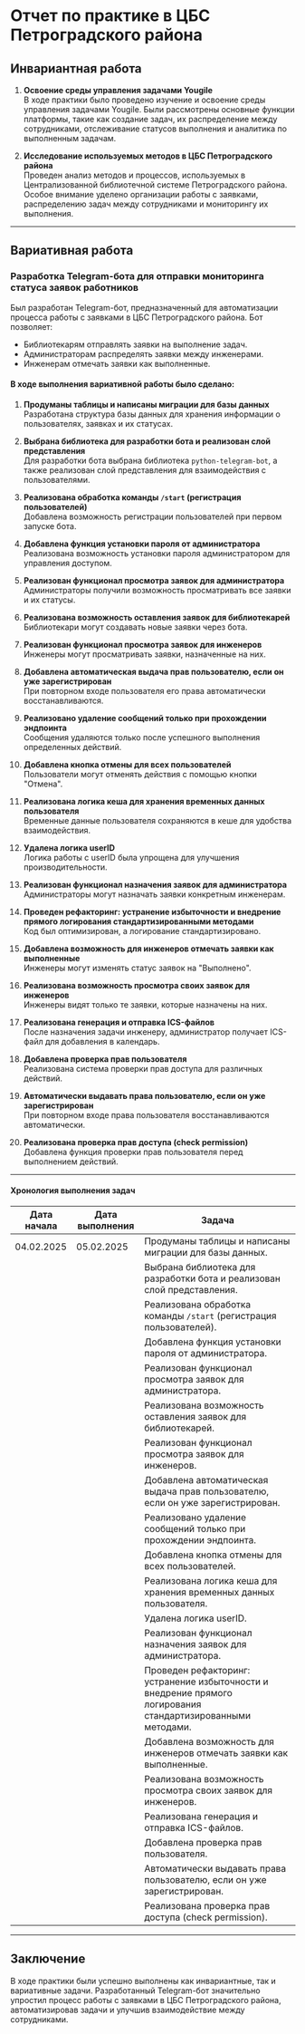 # Отчет по практике в ЦБС Петроградского района

## Инвариантная работа

1. **Освоение среды управления задачами Yougile**  
   В ходе практики было проведено изучение и освоение среды управления задачами Yougile. Были рассмотрены основные функции платформы, такие как создание задач, их распределение между сотрудниками, отслеживание статусов выполнения и аналитика по выполненным задачам.  

2. **Исследование используемых методов в ЦБС Петроградского района**  
   Проведен анализ методов и процессов, используемых в Централизованной библиотечной системе Петроградского района. Особое внимание уделено организации работы с заявками, распределению задач между сотрудниками и мониторингу их выполнения.  

---

## Вариативная работа

### Разработка Telegram-бота для отправки мониторинга статуса заявок работников  
Был разработан Telegram-бот, предназначенный для автоматизации процесса работы с заявками в ЦБС Петроградского района. Бот позволяет:  
- Библиотекарям отправлять заявки на выполнение задач.  
- Администраторам распределять заявки между инженерами.  
- Инженерам отмечать заявки как выполненные.  

#### В ходе выполнения вариативной работы было сделано:  

1. **Продуманы таблицы и написаны миграции для базы данных**  
   Разработана структура базы данных для хранения информации о пользователях, заявках и их статусах.  

2. **Выбрана библиотека для разработки бота и реализован слой представления**  
   Для разработки бота выбрана библиотека `python-telegram-bot`, а также реализован слой представления для взаимодействия с пользователями.  

3. **Реализована обработка команды `/start` (регистрация пользователей)**  
   Добавлена возможность регистрации пользователей при первом запуске бота.  

4. **Добавлена функция установки пароля от администратора**  
   Реализована возможность установки пароля администратором для управления доступом.  

5. **Реализован функционал просмотра заявок для администратора**  
   Администраторы получили возможность просматривать все заявки и их статусы.  

6. **Реализована возможность оставления заявок для библиотекарей**  
   Библиотекари могут создавать новые заявки через бота.  

7. **Реализован функционал просмотра заявок для инженеров**  
   Инженеры могут просматривать заявки, назначенные на них.  

8. **Добавлена автоматическая выдача прав пользователю, если он уже зарегистрирован**  
   При повторном входе пользователя его права автоматически восстанавливаются.  

9. **Реализовано удаление сообщений только при прохождении эндпоинта**  
   Сообщения удаляются только после успешного выполнения определенных действий.  

10. **Добавлена кнопка отмены для всех пользователей**  
    Пользователи могут отменять действия с помощью кнопки "Отмена".  

11. **Реализована логика кеша для хранения временных данных пользователя**  
    Временные данные пользователя сохраняются в кеше для удобства взаимодействия.  

12. **Удалена логика userID**  
    Логика работы с userID была упрощена для улучшения производительности.  

13. **Реализован функционал назначения заявок для администратора**  
    Администраторы могут назначать заявки конкретным инженерам.  

14. **Проведен рефакторинг: устранение избыточности и внедрение прямого логирования стандартизированными методами**  
    Код был оптимизирован, а логирование стандартизировано.  

15. **Добавлена возможность для инженеров отмечать заявки как выполненные**  
    Инженеры могут изменять статус заявок на "Выполнено".  

16. **Реализована возможность просмотра своих заявок для инженеров**  
    Инженеры видят только те заявки, которые назначены на них.  

17. **Реализована генерация и отправка ICS-файлов**  
    После назначения задачи инженеру, администратор получает ICS-файл для добавления в календарь.  

18. **Добавлена проверка прав пользователя**  
    Реализована система проверки прав доступа для различных действий.  

19. **Автоматически выдавать права пользователю, если он уже зарегистрирован**  
    При повторном входе права пользователя восстанавливаются автоматически.  

20. **Реализована проверка прав доступа (check permission)**  
    Добавлена функция проверки прав пользователя перед выполнением действий.  

---

#### Хронология выполнения задач

| Дата начала | Дата выполнения | Задача |
|------------|----------------|--------|
| 04.02.2025  | 05.02.2025 | Продуманы таблицы и написаны миграции для базы данных. |
|  |  | Выбрана библиотека для разработки бота и реализован слой представления. |
|  |  | Реализована обработка команды `/start` (регистрация пользователей). |
|  |  | Добавлена функция установки пароля от администратора. |
|  |  | Реализован функционал просмотра заявок для администратора. |
|  |  | Реализована возможность оставления заявок для библиотекарей. |
|  |  | Реализован функционал просмотра заявок для инженеров. |
|  |  | Добавлена автоматическая выдача прав пользователю, если он уже зарегистрирован. |
|  |  | Реализовано удаление сообщений только при прохождении эндпоинта. |
|  |  | Добавлена кнопка отмены для всех пользователей. |
|  |  | Реализована логика кеша для хранения временных данных пользователя. |
|  |  | Удалена логика userID. |
|  |  | Реализован функционал назначения заявок для администратора. |
|  |  | Проведен рефакторинг: устранение избыточности и внедрение прямого логирования стандартизированными методами. |
|  |  | Добавлена возможность для инженеров отмечать заявки как выполненные. |
|  |  | Реализована возможность просмотра своих заявок для инженеров. |
|  |  | Реализована генерация и отправка ICS-файлов. |
|  |  | Добавлена проверка прав пользователя. |
|  |  | Автоматически выдавать права пользователю, если он уже зарегистрирован. |
|  |  | Реализована проверка прав доступа (check permission). |

---

## Заключение  
В ходе практики были успешно выполнены как инвариантные, так и вариативные задачи. Разработанный Telegram-бот значительно упростил процесс работы с заявками в ЦБС Петроградского района, автоматизировав задачи и улучшив взаимодействие между сотрудниками.  